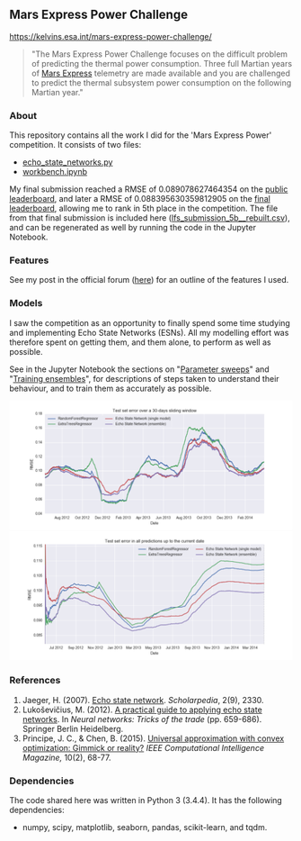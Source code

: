 ## Mars Express Power Challenge ##

https://kelvins.esa.int/mars-express-power-challenge/

> "The Mars Express Power Challenge focuses on the difficult problem of predicting the thermal power consumption. Three full Martian years of [Mars Express][Mars_Express] telemetry are made available and you are challenged to predict the thermal subsystem power consumption on the following Martian year."


### About ###

This repository contains all the work I did for the 'Mars Express Power' competition. It consists of two files:

 * [echo_state_networks.py](echo_state_networks.py)
 * [workbench.ipynb][nb]

My final submission reached a RMSE of 0.089078627464354 on the [public leaderboard][public leaderboard], and later a RMSE of 0.088395630359812905 on the [final leaderboard][final leaderboard], allowing me to rank in 5th place in the competition.
The file from that final submission is included here ([lfs_submission_5b__rebuilt.csv](lfs_submission_5b__rebuilt.csv)), and can be regenerated as well by running the code in the Jupyter Notebook.


### Features ###

See my post in the official forum ([here][end_post]) for an outline of the features I used.


### Models ###

I saw the competition as an opportunity to finally spend some time studying and implementing Echo State Networks (ESNs).
All my modelling effort was therefore spent on getting them, and them alone, to perform as well as possible.

See in the Jupyter Notebook the sections on "[Parameter sweeps][ns_params]" and "[Training ensembles][ns_ensem]", for descriptions of steps taken to understand their behaviour, and to train them as accurately as possible.

![Test set error over a 30-days sliding window](plots/error_over_time__testset__per_month.png)
![Test set error in all predictions up to the current date](plots/error_over_time__testset__so_far.png)

### References ###

1. Jaeger, H. (2007). [Echo state network][ESN_schol]. *Scholarpedia*, 2(9), 2330.
2. Lukoševičius, M. (2012). [A practical guide to applying echo state networks][ESN_guide]. In *Neural networks: Tricks of the trade* (pp. 659-686). Springer Berlin Heidelberg.
3. Principe, J. C., & Chen, B. (2015). [Universal approximation with convex optimization: Gimmick or reality?][CULM] *IEEE Computational Intelligence Magazine,* 10(2), 68-77.


### Dependencies ###

The code shared here was written in Python 3 (3.4.4). It has the following dependencies:
* numpy, scipy, matplotlib, seaborn, pandas, scikit-learn, and tqdm.



[Mars_Express]: https://en.wikipedia.org/wiki/Mars_Express
[public leaderboard]: https://kelvins.esa.int/mars-express-power-challenge/leaderboard/
[final leaderboard]: https://kelvins.esa.int/mars-express-power-challenge/results/

[end_post]: https://kelvins.esa.int/mars-express-power-challenge/discussion/110/#c115

[ESN_schol]: http://www.scholarpedia.org/article/Echo_state_network
[ESN_guide]: http://minds.jacobs-university.de/sites/default/files/uploads/papers/PracticalESN.pdf
[CULM]: http://dx.doi.org/10.1109/MCI.2015.2405352

[nb]: http://nbviewer.jupyter.org/github/lfsimoes/mars_express__esn/blob/master/workbench.ipynb
[ns_params]: http://nbviewer.jupyter.org/github/lfsimoes/mars_express__esn/blob/master/workbench.ipynb#Parameter-sweep
[ns_ensem]: nbviewer.jupyter.org/github/lfsimoes/mars_express__esn/blob/master/workbench.ipynb#Training-ensembles
